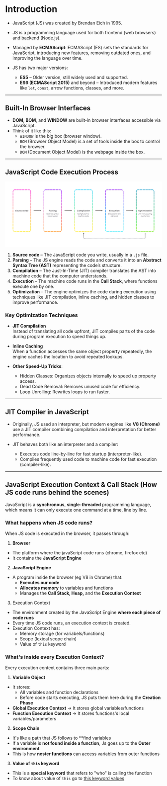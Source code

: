 # Introduction

- JavaScript (JS) was created by Brendan Eich in 1995.  
- JS is a programming language used for both frontend (web browsers) and backend (Node.js).  
- Managed by **ECMAScript**: ECMAScript (ES) sets the standards for JavaScript, introducing new features, removing outdated ones, and improving the language over time.

- JS has two major versions:  
  - **ES5** – Older version, still widely used and supported.  
  - **ES6 (ECMAScript 2015)** and beyond – Introduced modern features like `let`, `const`, arrow functions, classes, and more.

---

## Built-In Browser Interfaces

- **DOM**, **BOM**, and **WINDOW** are built-in browser interfaces accessible via JavaScript.  
- Think of it like this:  
  - `WINDOW` is the big box (browser window).  
  - `BOM` (Browser Object Model) is a set of tools inside the box to control the browser.  
  - `DOM` (Document Object Model) is the webpage inside the box.

---

## JavaScript Code Execution Process

![JS Code Execution Process](IMGs/js_code_execution_process.png)

1. **Source code** – The JavaScript code you write, usually in a `.js` file.  
2. **Parsing** – The JS engine reads the code and converts it into an **Abstract Syntax Tree (AST)** representing the code’s structure.  
3. **Compilation** – The Just-In-Time (JIT) compiler translates the AST into machine code that the computer understands.  
4. **Execution** – The machine code runs in the **Call Stack**, where functions execute one by one.  
5. **Optimization** – The engine optimizes the code during execution using techniques like JIT compilation, inline caching, and hidden classes to improve performance.

### Key Optimization Techniques

- **JIT Compilation**  
  Instead of translating all code upfront, JIT compiles parts of the code during program execution to speed things up.

- **Inline Caching**  
  When a function accesses the same object property repeatedly, the engine caches the location to avoid repeated lookups.

- **Other Speed-Up Tricks**:  
  - Hidden Classes: Organizes objects internally to speed up property access.  
  - Dead Code Removal: Removes unused code for efficiency.  
  - Loop Unrolling: Rewrites loops to run faster.

---

## JIT Compiler in JavaScript

- Originally, JS used an interpreter, but modern engines like **V8 (Chrome)** use a JIT compiler combining compilation and interpretation for better performance.

- JIT behaves both like an interpreter and a compiler:  
  - Executes code line-by-line for fast startup (interpreter-like).  
  - Compiles frequently used code to machine code for fast execution (compiler-like).

---

## JavaScript Execution Context & Call Stack (How JS code runs behind the scenes)
JavaScript is a **synchronous**, **single-threaded** programming language, which means it can only execute one command at a time, line by line.

### What happens when JS code runs?
When JS code is executed in the browser, it passes through:

1. **Browser**
  - The platform where the javaScript code runs (chrome, firefox etc)
  - It contains the **JavaScript Engine**
2. **JavaScript Engine**
  - A program inside the browser (eg V8 in Chrome) that:
      - **Executes our code**
      - **Allocates memory** to variables and functions
      - Manages the **Call Stack, Heap,** and the **Execution Context**
3. Execution Context
  - The environment created by the JavaScript Engine **where each piece of code runs**
  - Every time JS code runs, an execution context is created.
  - Execution Context has:
      - Memory storage (for variabels/functions)
      - Scope (lexical scope chain)
      - Value of `this` keyword

### What's inside every Execution Context?
Every execution context contains three main parts:
1. **Variable Object**
  - It stores:
      - All variables and function declarations
      - Before code starts executing, JS puts them here during the **Creation Phase**
  - **Global Execution Context** → It stores global variables/functions
  - **Function Execution Context** → It stores functions's local variables/parameters

2. **Scope Chain**
  - It's like a path that JS follows to **find variables
  - If a variable is **not found inside a function**, Js goes up to the **Outer environment**
  - This is how **nester functions** can access variables from outer functions

3. **Value of `this` keyword**
  - This is a **special keyword** that refers to "who" is calling the function
  - To know about value of `this` go to [this keyword values](/06-JS_Advance.md)
